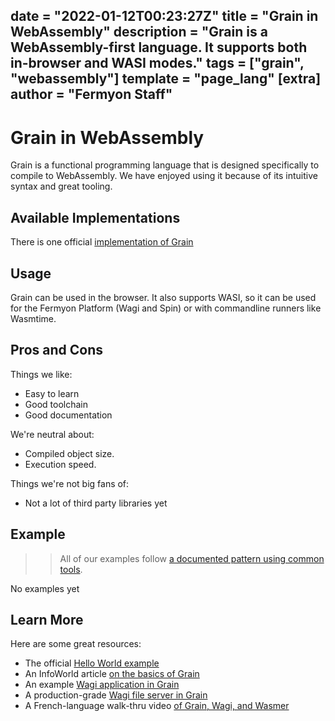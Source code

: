 date = "2022-01-12T00:23:27Z"
title = "Grain in WebAssembly"
description = "Grain is a WebAssembly-first language. It supports both in-browser and WASI modes."
tags = ["grain", "webassembly"]
template = "page_lang"
[extra]
author = "Fermyon Staff"
---
# Grain in WebAssembly

Grain is a functional programming language that is designed specifically to compile to WebAssembly.
We have enjoyed using it because of its intuitive syntax and great tooling.

## Available Implementations

There is one official [implementation of Grain](https://grain-lang.org/)

## Usage

Grain can be used in the browser. It also supports WASI, so it can be used for the Fermyon Platform (Wagi and Spin) or with commandline runners like Wasmtime.

## Pros and Cons

Things we like:

- Easy to learn
- Good toolchain
- Good documentation

We're neutral about:

- Compiled object size.
- Execution speed.

Things we're not big fans of:

- Not a lot of third party libraries yet


## Example

>> All of our examples follow [a documented pattern using common tools](/wasm-languages/about-examples).

No examples yet

## Learn More

Here are some great resources:

- The official [Hello World example](https://grain-lang.org/docs/guide/hello_world)
- An InfoWorld article [on the basics of Grain](https://www.infoq.com/news/2021/05/grain-web-assembly-first/)
- An example [Wagi application in Grain](https://github.com/deislabs/hello-wagi-grain)
- A production-grade [Wagi file server in Grain](https://github.com/deislabs/wagi-fileserver)
- A French-language walk-thru video [of Grain, Wagi, and Wasmer](https://youtu.be/TDNxLGMDuVs)